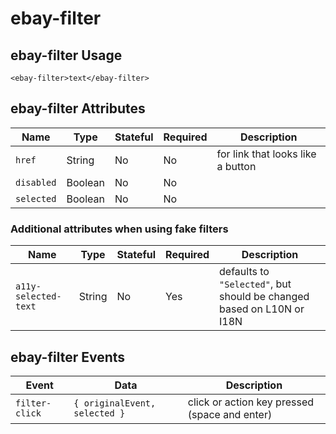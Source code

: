 # ebay-filter

## ebay-filter Usage

```marko
<ebay-filter>text</ebay-filter>
```

## ebay-filter Attributes

Name | Type | Stateful | Required | Description
--- | --- | --- | --- | ---
`href` | String | No | No | for link that looks like a button
`disabled` | Boolean | No | No |
`selected` | Boolean | No | No |

### Additional attributes when using fake filters

Name | Type | Stateful | Required | Description
--- | --- | --- | --- | ---
`a11y-selected-text` | String | No | Yes | defaults to `"Selected"`, but should be changed based on L10N or I18N

## ebay-filter Events

Event | Data | Description
--- | --- | ---
`filter-click` | `{ originalEvent, selected }` | click or action key pressed (space and enter)
